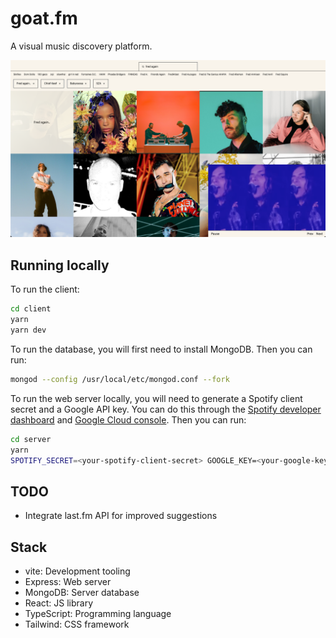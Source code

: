 # goat.fm

A visual music discovery platform.

![Screenshot](./screenshot.png)

## Running locally

To run the client:

```sh
cd client
yarn
yarn dev
```

To run the database, you will first need to install MongoDB. Then you can run:

```sh
mongod --config /usr/local/etc/mongod.conf --fork
```

To run the web server locally, you will need to generate a Spotify client secret and a Google API key. You can do this through the [Spotify developer dashboard](https://developer.spotify.com/dashboard/applications) and [Google Cloud console](https://console.cloud.google.com/apis). Then you can run:

```sh
cd server
yarn
SPOTIFY_SECRET=<your-spotify-client-secret> GOOGLE_KEY=<your-google-key> yarn dev
```

## TODO

- Integrate last.fm API for improved suggestions

## Stack

- vite: Development tooling
- Express: Web server
- MongoDB: Server database
- React: JS library
- TypeScript: Programming language
- Tailwind: CSS framework
